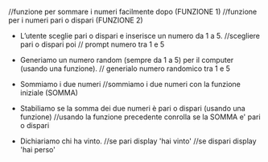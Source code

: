 //funzione per sommare i numeri facilmente dopo (FUNZIONE 1)
//funzione per i numeri pari o dispari (FUNZIONE 2)

- L’utente sceglie pari o dispari e inserisce un numero da 1 a 5.
//scegliere pari o dispari poi
// prompt numero tra 1 e 5


- Generiamo un numero random (sempre da 1 a 5) per il computer (usando una funzione).
// generialo numero randomico tra 1 e 5

- Sommiamo i due numeri
//sommiamo i due numeri con la funzione iniziale (SOMMA)

- Stabiliamo se la somma dei due numeri è pari o dispari (usando una funzione)
//usando la funzione precedente conrolla se la SOMMA e' pari o dispari


- Dichiariamo chi ha vinto.
//se pari display 'hai vinto'
//se dispari display 'hai perso'